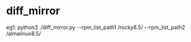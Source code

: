 # diff_mirror

eg1:
python3 ./diff_mirror.py --rpm_list_path1 /rocky8.5/ --rpm_list_path2 /almalinux8.5/
